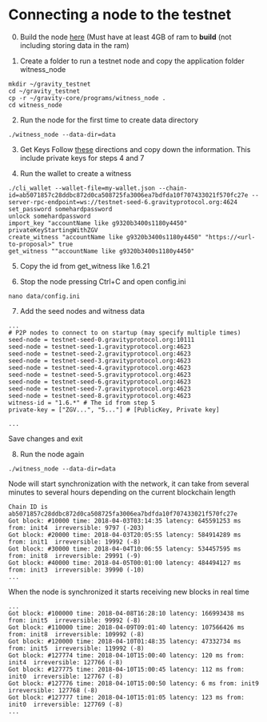 # Connecting a node to the testnet

0. Build the node [here](https://github.com/Kennybll/gravity_assets/blob/master/Ubuntu.md) (Must have at least 4GB of ram to **build** (not including storing data in the ram)

1. Create a folder to run a testnet node and copy the application folder witness_node
```
mkdir ~/gravity_testnet
cd ~/gravity_testnet
cp -r ~/gravity-core/programs/witness_node .
cd witness_node
```

2. Run the node for the first time to create data directory
```
./witness_node --data-dir=data
```

3. Get Keys
Follow [these](https://github.com/Kennybll/gravity_assets#generate_keys_by_brainkeyjs) directions and copy down the information. This include private keys for steps 4 and 7

4. Run the wallet to create a witness
```
./cli_wallet --wallet-file=my-wallet.json --chain-id=ab5071857c28ddbc872d0ca508725fa3006ea7bdfda10f707433021f570fc27e --server-rpc-endpoint=ws://testnet-seed-6.gravityprotocol.org:4624
set_password somehardpassword
unlock somehardpassword
import_key "accountName like g9320b3400s1180y4450" privateKeyStartingWithZGV
create_witness "accountName like g9320b3400s1180y4450" "https://<url-to-proposal>" true
get_witness ""accountName like g9320b3400s1180y4450"
```

5. Copy the id from get_witness like 1.6.21

6. Stop the node pressing Ctrl+C and open config.ini
```
nano data/config.ini
```

7. Add the seed nodes and witness data
```
...
# P2P nodes to connect to on startup (may specify multiple times)
seed-node = testnet-seed-0.gravityprotocol.org:10111
seed-node = testnet-seed-1.gravityprotocol.org:4623
seed-node = testnet-seed-2.gravityprotocol.org:4623
seed-node = testnet-seed-3.gravityprotocol.org:4623
seed-node = testnet-seed-4.gravityprotocol.org:4623
seed-node = testnet-seed-5.gravityprotocol.org:4623
seed-node = testnet-seed-6.gravityprotocol.org:4623
seed-node = testnet-seed-7.gravityprotocol.org:4623
seed-node = testnet-seed-8.gravityprotocol.org:4623
witness-id = "1.6.*" # The id from step 5
private-key = ["ZGV...", "5..."] # [PublicKey, Private key]

...
```

Save changes and exit

8. Run the node again
```
./witness_node --data-dir=data
```

Node will start synchronization with the network, it can take from several minutes to several hours depending on the current blockchain length
```
Chain ID is ab5071857c28ddbc872d0ca508725fa3006ea7bdfda10f707433021f570fc27e
Got block: #10000 time: 2018-04-03T03:14:35 latency: 645591253 ms from: init4  irreversible: 9797 (-203)
Got block: #20000 time: 2018-04-03T20:05:55 latency: 584914289 ms from: init1  irreversible: 19992 (-8)
Got block: #30000 time: 2018-04-04T10:06:55 latency: 534457595 ms from: init8  irreversible: 29991 (-9)
Got block: #40000 time: 2018-04-05T00:01:00 latency: 484494127 ms from: init3  irreversible: 39990 (-10)
...
```

When the node is synchronized it starts receiving new blocks in real time
```
...
Got block: #100000 time: 2018-04-08T16:28:10 latency: 166993438 ms from: init5  irreversible: 99992 (-8)
Got block: #110000 time: 2018-04-09T09:01:40 latency: 107566426 ms from: init8  irreversible: 109992 (-8)
Got block: #120000 time: 2018-04-10T01:48:35 latency: 47332734 ms from: init5  irreversible: 119992 (-8)
Got block: #127774 time: 2018-04-10T15:00:40 latency: 120 ms from: init4  irreversible: 127766 (-8)
Got block: #127775 time: 2018-04-10T15:00:45 latency: 112 ms from: init0  irreversible: 127767 (-8)
Got block: #127776 time: 2018-04-10T15:00:50 latency: 6 ms from: init9  irreversible: 127768 (-8)
Got block: #127777 time: 2018-04-10T15:01:05 latency: 123 ms from: init0  irreversible: 127769 (-8)
...
```
